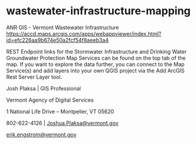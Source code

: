 # wastewater-infrastructure-mapping

ANR GIS - Vermont Wastewater Infrastructure https://accd.maps.arcgis.com/apps/webappviewer/index.html?id=efc226aa9b674e50a2fcf54f8aeeb3a4


REST Endpoint links for the Stormwater Infrastructure and Drinking Water Groundwater Protection Map Services can be found on the top tab of the map. If you want to explore the data further, you can connect to the Map Service(s) and add layers into your own QGIS project via the Add ArcGIS Rest Server Layer tool.

 

Josh Plaksa | GIS Professional                                      

Vermont Agency of Digital Services

1 National Life Drive – Montpelier, VT 05620       

802-622-4126 | Joshua.Plaksa@vermont.gov                         


erik.engstrom@vermont.gov
 

